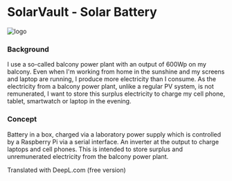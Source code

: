 # SolarVault - Solar Battery

![logo](https://github.com/carforge/solarvault/assets/29213494/9ef1d83a-3947-496c-854d-47b59f99cea7)

### Background
I use a so-called balcony power plant with an output of 600Wp on my balcony. Even when I'm working from home in the sunshine and my screens and laptop are running, I produce more electricity than I consume. As the electricity from a balcony power plant, unlike a regular PV system, is not remunerated, I want to store this surplus electricity to charge my cell phone, tablet, smartwatch or laptop in the evening.

### Concept
Battery in a box, charged via a laboratory power supply which is controlled by a Raspberry Pi via a serial interface. An inverter at the output to charge laptops and cell phones. This is intended to store surplus and unremunerated electricity from the balcony power plant.

Translated with DeepL.com (free version)

